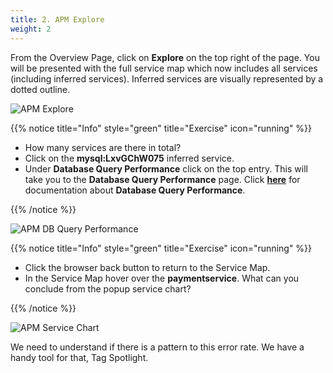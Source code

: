 ```yaml
---
title: 2. APM Explore
weight: 2
---
```


From the Overview Page, click on **Explore** on the top right of the page. You will be presented with the full service map which now includes all services (including inferred services). Inferred services are visually represented by a dotted outline.

![APM Explore](../images/apm-explore.png)

{{% notice title="Info" style="green" title="Exercise" icon="running" %}}

* How many services are there in total?
* Click on the **mysql:LxvGChW075** inferred service.
* Under **Database Query Performance** click on the top entry. This will take you to the **Database Query Performance** page. Click [**here**](https://docs.splunk.com/observability/en/apm/db-query-perf/db-query-performance.html) for documentation about **Database Query Performance**.

{{% /notice %}}

![APM DB Query Performance](../images/apm-db-query.png)

{{% notice title="Info" style="green" title="Exercise" icon="running" %}}

* Click the browser back button to return to the Service Map.
* In the Service Map hover over the **paymentservice**. What can you conclude from the popup service chart?

{{% /notice %}}

![APM Service Chart](../images/apm-service-popup-chart.png)

We need to understand if there is a pattern to this error rate. We have a handy tool for that, Tag Spotlight.
